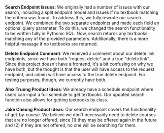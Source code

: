**Search Endpoint Issues**:
We originally had a number of issues with our search, including a split endpoint model and issues if no textbook matching the criteria was found. To address this, we fully rewrote our search endpoint. We combined the two separate endpoints and made each field an optional query parameter. To do this, we changed the search functionality to be written fully in Pythonic SQL. Now, search returns any textbooks matching any of the provided parameters. Additionally, there is a more helpful message if no textbooks are returned.

**Delete Endpoint Comment**:
We received a comment about our delete link endpoints, since we have both "request delete" and a true "delete link". Since this project doesn't have a frontend, it's a bit confusing on why we have both, but the thought is that the user will have access to the request endpoint, and admin will have access to the true delete endpoint. For testing purposes, though, we currently have both.

**Alex Truong Product Ideas**:
We already have a schedule endpoint where users can input a full schedule to get textbooks. Our updated search function also allows for getting textbooks by class.

**Jake Cheung Product Ideas**:
Our search endpoint covers the functionality of get-by-course. We believe we don't necessarily need to delete courses that are no longer offered, since (1) they may be offered again in the future and (2) if they are not offered, no one will be searching for them.
